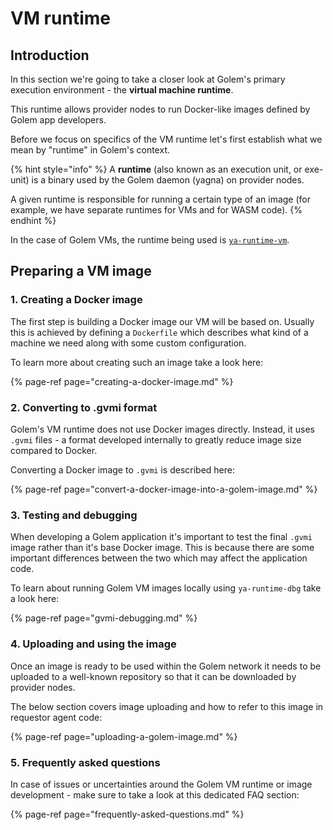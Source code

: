 # VM runtime

## Introduction

In this section we're going to take a closer look at Golem's primary execution environment - the **virtual machine runtime**.

This runtime allows provider nodes to run Docker-like images defined by Golem app developers.

Before we focus on specifics of the VM runtime let's first establish what we mean by "runtime" in Golem's context.

{% hint style="info" %}
A **runtime** \(also known as an execution unit, or exe-unit\) is a binary used by the Golem daemon \(yagna\) on provider nodes.

A given runtime is responsible for running a certain type of an image \(for example, we have separate runtimes for VMs and for WASM code\).
{% endhint %}

In the case of Golem VMs, the runtime being used is [`ya-runtime-vm`](https://github.com/golemfactory/ya-runtime-vm). 

## Preparing a VM image

### 1. Creating a Docker image

The first step is building a Docker image our VM will be based on. Usually this is achieved by defining a `Dockerfile` which describes what kind of a machine we need along with some custom configuration.

To learn more about creating such an image take a look here:

{% page-ref page="creating-a-docker-image.md" %}

### 2. Converting to .gvmi format

Golem's VM runtime does not use Docker images directly. Instead, it uses `.gvmi` files - a format developed internally to greatly reduce image size compared to Docker.

Converting a Docker image to `.gvmi` is described here:

{% page-ref page="convert-a-docker-image-into-a-golem-image.md" %}

### 3. Testing and debugging

When developing a Golem application it's important to test the final `.gvmi` image rather than it's base Docker image. This is because there are some important differences between the two which may affect the application code.

To learn about running Golem VM images locally using `ya-runtime-dbg` take a look here:

{% page-ref page="gvmi-debugging.md" %}

### 4. Uploading and using the image

Once an image is ready to be used within the Golem network it needs to be uploaded to a well-known repository so that it can be downloaded by provider nodes.

The below section covers image uploading and how to refer to this image in requestor agent code:

{% page-ref page="uploading-a-golem-image.md" %}

### 5. Frequently asked questions

In case of issues or uncertainties around the Golem VM runtime or image development - make sure to take a look at this dedicated FAQ section:

{% page-ref page="frequently-asked-questions.md" %}

